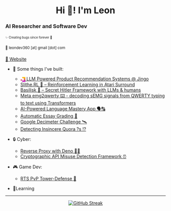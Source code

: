<h1 align="center">Hi 🌊! I'm Leon</h1>

<h3 align="left"> AI Researcher and Software Dev</h3>

<sub><sup>✨ Creating bugs since forever 🐞</sup></sub>

<sup>💌 leondev360 [at] gmail [dot] com</sup>

[🚀 Website](https://leonliu.vercel.app/)

<!-- - 🔭 I’m working on: **** -->
- 👀 Some things I’ve built:
  - <a href="https://www.jingo.app"><img src="assets/logos/jingo_logo.svg" width="15" height="15" style="vertical-align:middle;" /> LLM Powered Product Recommendation Systems @ Jingo</a>
  - [Slithe.RL 🐍 – Reinforcement Learning in Atari Surround](https://github.com/LLeon360/Slithe.RL)
  - [Basilisk 🦎 – Secret Hitler Framework with LLMs & humans](https://github.com/LLeon360/Secret-H-AI)
  - [Meta emg2qwerty ⌨️ - decoding sEMG signals from QWERTY typing to text using Transformers](https://github.com/LLeon360/emg2qwerty/tree/main)  
  - [AI-Powered Language Mastery App 🗣🔠](https://devpost.com/software/lingsim)
  - [Automatic Essay Grading 📝](https://github.com/LLeon360/automated-essay-scoring)
  - [Google Decimeter Challenge 🛰](https://github.com/LLeon360/Google-Decimeter-Challenge-23)
  - [Detecting Insincere Quora ?s ⁉](https://github.com/LLeon360/aiprojects-nlp-quora-questions)
- 🔒 Cyber:
  - [Reverse Proxy with Deno 🐱‍🐉](https://github.com/pbrucla/reverse_proxy_group2)
  - [Cryptographic API Misuse Detection Framework ⏰](https://github.com/pbrucla/obuhersys)
- 🎮 Game Dev:
  - [RTS PvP Tower-Defense 🤺](https://github.com/LLeon360/Untitled-ENGR96A-Game)

- 🌱Learning 
---

<p align="center">
  <a href="https://git.io/streak-stats">
    <img src="https://streak-stats.demolab.com?user=LLeon360&theme=dracula&mode=weekly&card_width=550&card_height=180" alt="GitHub Streak" />
  </a>
</p>

